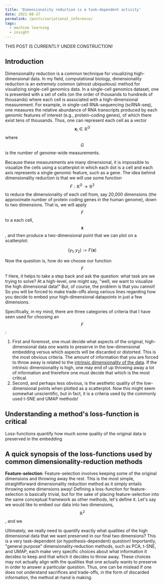 ```yaml
---
title: 'Dimensionality reduction is a task-dependent activity'
date: 2021-08-27
permalink: /posts/variational_inference/
tags:
  - machine learning
  - insight
---
```


THIS POST IS CURRENTLY UNDER CONSTRUCTION!

Introduction
-------------

Dimensionality reduction is a common technique for visualizing high-dimensional data.  In my field, computational biology, dimensionality reduction is an extremely common (almost ubiquotous) method for visualizing single-cell genomics data.  In a single-cell genomics dataset, one is presented with a set of cells (on the order of thousands to hundreds of thousands) where each cell is associated with a high-dimensional measurement.  For example, in single-cell RNA-sequencing (scRNA-seq), one measures the relative abundance of RNA transcripts produced by each genomic features of interest (e.g., protein-coding genes), of which there exist tens of thousands. Thus, one can represent each cell as a vector $$\boldsymbol{x}_i \in \mathbb{R}^G$$ where $$G$$ is the number of genome-wide measurements.

Because these measurements are many dimensional, it is impossible to visualize the cells using a scatterplot in which each dot is a cell and each axis represents a single genomic feature, such as a gene.  The idea behind dimensionality reduction is that we will use some function $$F: \mathbb{R}^G \rightarrow \mathbb{R}^2$$ to reduce the dimensionality of each cell from, say 20,000 dimensions (the approximate number of protein coding genes in the human genome), down to two dimensions. That is, we will apply $$F$$ to a each cell, $$\boldsymbol{x}$$, and then produce a two-dimensional point that we can plot on a scatterplot:

$$(y_1, y_2) := F(\boldsymbol{x})$$

Now the question is, how do we choose our function $$F$$? Here, it helps to take a step back and ask the question: what task are we trying to solve? At a high-level, one might say, "well, we want to visualize the high dimensional data!" But, of course, the problem is that you cannot! So you will be forced to make trade-offs along various lines regarding how you decide to embed your high-dimensional datapoints in just a few dimensions.

Specifically, in my mind, there are three categories of criteria that I have seen used for choosing an $$F$$:

1. First and foremost, one must decide what aspects of the original, high-dimensional data one wants to preserve in the low-dimensional embedding versus which aspects will be discarded or distorted. This is the most obvious criteria. The amount of information that you are forced to throw away is related to the [intrinsic dimensionality of the data](https://mbernste.github.io/posts/intrinsic_dimensionality/). If the intrinsic dimensionality is high, one may end of up throwing away a lot of information and therefore one must decide that which is the most critical.
2. Second, and perhaps less obvious, is the aesthetic quality of the low-dimensional points when plotted as a scatterplot.  Now this might seem somewhat unscientific, but in fact, it is a criteria used by the commonly used t-SNE and UMAP methods! 


Understanding a method's loss-function is critical
-------------------

Loss-functions quantify how much some quality of the original data is preserved in the embedding

A quick synopsis of the loss-functions used by common dimensionality-reduction methods
-------------------

**Feature-selection**: Feature-selection involves keeping some of the original dimensions and throwing away the rest. This is the most simple, straightforward dimensionality reduction method as it simply entails throwing some dimensions away! Defining a loss-function for feature-selection is basically trivial, but for the sake of placing feature-selection into the same conceptual framework as other methods, let's define it. Let's say we would like to embed our data into two dimensions, $$\mathbb{R}^2$$, and we 


Ultimately, we really need to quantify exactly what qualities of the high dimensional data that we want preserved in our final two dimensions?  This is a very task-dependent (or hypothesis-dependent) question!  Importantly, "general purpose" dimensionality-reduction methods, such as PCA, t-SNE, and UMAP, each make very specific choices about what information it decides to keep and that which it decides to throw away. These choices may not actually align with the qualities that one actually wants to preserve in order to answer a particular question. Thus, one can be mislead if one does not understand sacrifices and trade-offs, in the form of discarded information, the method at-hand is making.



